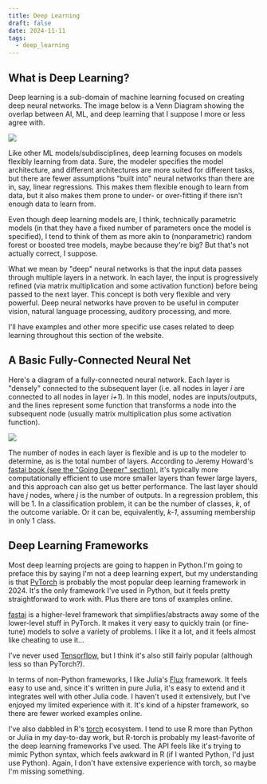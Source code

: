 ```yaml
---
title: Deep Learning
draft: false
date: 2024-11-11
tags:
  - deep_learning
---
```

## What is Deep Learning?

Deep learning is a sub-domain of machine learning focused on creating deep neural networks. The image below is a Venn Diagram showing the overlap between AI, ML, and deep learning that I suppose I more or less agree with.

![](https://miro.medium.com/v2/resize:fit:1400/1*_YTGLYXXn5JPTPz_Ew4HIw.png)

Like other ML models/subdisciplines, deep learning focuses on models flexibly learning from data. Sure, the modeler specifies the model architecture, and different architectures are more suited for different tasks, but there are fewer assumptions "built into" neural networks than there are in, say, linear regressions. This makes them flexible enough to learn from data, but it also makes them prone to under- or over-fitting if there isn't enough data to learn from. 

Even though deep learning models are, I think, technically parametric models (in that they have a fixed number of parameters once the model is specified), I tend to think of them as more akin to (nonparametric) random forest or boosted tree models, maybe because they're big? But that's not actually correct, I suppose.

What we mean by "deep" neural networks is that the input data passes through multiple layers in a network. In each layer, the input is progressively refined (via matrix multiplication and some activation function) before being passed to the next layer. This concept is both very flexible and very powerful. Deep neural networks have proven to be useful in computer vision, natural language processing, auditory processing, and more.

I'll have examples and other more specific use cases related to deep learning throughout this section of the website.

## A Basic Fully-Connected Neural Net 

Here's a diagram of a fully-connected neural network. Each layer is "densely" connected to the subsequent layer (i.e. all nodes in layer *i* are connected to all nodes in layer *i+1*). In this model, nodes are inputs/outputs, and the lines represent some function that transforms a node into the subsequent node (usually matrix multiplication plus some activation function).

![](https://miro.medium.com/v2/resize:fit:720/1*VHOUViL8dHGfvxCsswPv-Q.png)

The number of nodes in each layer is flexible and is up to the modeler to determine, as is the total number of layers. According to Jeremy Howard's [fastai book (see the "Going Deeper" section)](https://github.com/fastai/fastbook/blob/master/04_mnist_basics.ipynb), it's typically more computationally efficient to use more smaller layers than fewer large layers, and this approach can also get us better performance. The last layer should have *j* nodes, where *j* is the number of outputs. In a regression problem, this will be 1. In a classification problem, it can be the number of classes, *k*, of the outcome variable. Or it can be, equivalently, *k-1*, assuming membership in only 1 class.

## Deep Learning Frameworks

Most deep learning projects are going to happen in Python.I'm going to preface this by saying I'm not a deep learning expert, but my understanding is that [PyTorch](https://pytorch.org) is probably the most popular deep learning framework in 2024. It's the only framework I've used in Python, but it feels pretty straightforward to work with. Plus there are tons of examples online.

[fastai](https://docs.fast.ai/) is a higher-level framework that simplifies/abstracts away some of the lower-level stuff in PyTorch. It makes it very easy to quickly train (or fine-tune) models to solve a variety of problems. I like it a lot, and it feels almost like cheating to use it...

I've never used [Tensorflow](https://www.tensorflow.org/), but I think it's also still fairly popular (although less so than PyTorch?).

In terms of non-Python frameworks, I like Julia's [Flux](https://fluxml.ai/) framework. It feels easy to use and, since it's written in pure Julia, it's easy to extend and it integrates well with other Julia code. I haven't used it extensively, but I've enjoyed my limited experience with it. It's kind of a hipster framework, so there are fewer worked examples online.

I've also dabbled in R's [torch](https://torch.mlverse.org/) ecosystem. I tend to use R more than Python or Julia in my day-to-day work, but R-torch is probably my least-favorite of the deep learning frameworks I've used. The API feels like it's trying to mimic Python syntax, which feels awkward in R (if I wanted Python, I'd just use Python). Again, I don't have extensive experience with torch, so maybe I'm missing something.
